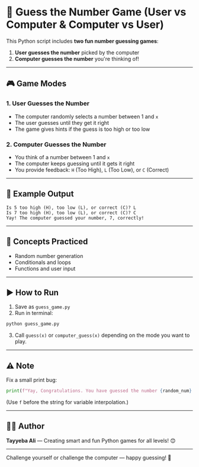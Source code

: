 # 🧠 Guess the Number Game (User vs Computer & Computer vs User)

This Python script includes **two fun number guessing games**:

1. **User guesses the number** picked by the computer
2. **Computer guesses the number** you're thinking of!

---

## 🎮 Game Modes

### 1. User Guesses the Number

* The computer randomly selects a number between 1 and `x`
* The user guesses until they get it right
* The game gives hints if the guess is too high or too low

### 2. Computer Guesses the Number

* You think of a number between 1 and `x`
* The computer keeps guessing until it gets it right
* You provide feedback: `H` (Too High), `L` (Too Low), or `C` (Correct)

---

## 📜 Example Output

```
Is 5 too high (H), too low (L), or correct (C)? L
Is 7 too high (H), too low (L), or correct (C)? C
Yay! The computer guessed your number, 7, correctly!
```

---

## 🧠 Concepts Practiced

* Random number generation
* Conditionals and loops
* Functions and user input

---

## ▶️ How to Run

1. Save as `guess_game.py`
2. Run in terminal:

```bash
python guess_game.py
```

3. Call `guess(x)` or `computer_guess(x)` depending on the mode you want to play.

---

## ⚠️ Note

Fix a small print bug:

```python
print(f"Yay, Congratulations. You have guessed the number {random_num} correctly ")
```

(Use `f` before the string for variable interpolation.)

---

## 👩‍💻 Author

**Tayyeba Ali** — Creating smart and fun Python games for all levels! 😊

---

Challenge yourself or challenge the computer — happy guessing! 🎲
